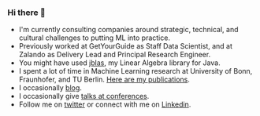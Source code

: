 ### Hi there 👋

- I'm currently consulting companies around strategic, technical, and cultural challenges to putting ML into practice.
- Previously worked at GetYourGuide as Staff Data Scientist, and at Zalando as Delivery Lead and Principal Research Engineer.
- You might have used [jblas](http://jblas.org), my Linear Algebra library for Java.
- I spent a lot of time in Machine Learning research at University of Bonn, Fraunhofer, and TU Berlin. [Here are my publications](http://mikiobraun.de/publications.html).
- I occasionally [blog](http://margint.blog).
- I occasionally give [talks at conferences](https://margint.blog/videos-and-talks/).
- Follow me on [twitter](http://twitter.com/mikiobraun) or connect with me on [Linkedin](https://www.linkedin.com/in/mikiobraun/).
